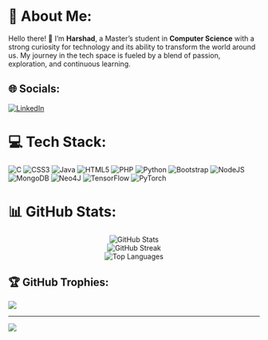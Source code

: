 # 💫 About Me:
Hello there! 👋 I’m **Harshad**, a Master’s student in **Computer Science** with a strong curiosity for technology and its ability to transform the world around us. My journey in the tech space is fueled by a blend of passion, exploration, and continuous learning.

## 🌐 Socials:
[![LinkedIn](https://img.shields.io/badge/LinkedIn-%230077B5.svg?logo=linkedin&logoColor=white)](https://www.linkedin.com/in/harshad-dhokane-776824316/) 

# 💻 Tech Stack:
![C](https://img.shields.io/badge/c-%2300599C.svg?style=for-the-badge&logo=c&logoColor=white) 
![CSS3](https://img.shields.io/badge/css3-%231572B6.svg?style=for-the-badge&logo=css3&logoColor=white) 
![Java](https://img.shields.io/badge/java-%23ED8B00.svg?style=for-the-badge&logo=openjdk&logoColor=white) 
![HTML5](https://img.shields.io/badge/html5-%23E34F26.svg?style=for-the-badge&logo=html5&logoColor=white) 
![PHP](https://img.shields.io/badge/php-%23777BB4.svg?style=for-the-badge&logo=php&logoColor=white) 
![Python](https://img.shields.io/badge/python-3670A0?style=for-the-badge&logo=python&logoColor=ffdd54) 
![Bootstrap](https://img.shields.io/badge/bootstrap-%238511FA.svg?style=for-the-badge&logo=bootstrap&logoColor=white) 
![NodeJS](https://img.shields.io/badge/node.js-6DA55F?style=for-the-badge&logo=node.js&logoColor=white) 
![MongoDB](https://img.shields.io/badge/MongoDB-%234ea94b.svg?style=for-the-badge&logo=mongodb&logoColor=white) 
![Neo4J](https://img.shields.io/badge/Neo4j-008CC1?style=for-the-badge&logo=neo4j&logoColor=white) 
![TensorFlow](https://img.shields.io/badge/TensorFlow-%23FF6F00.svg?style=for-the-badge&logo=TensorFlow&logoColor=white) 
![PyTorch](https://img.shields.io/badge/PyTorch-%23EE4C2C.svg?style=for-the-badge&logo=PyTorch&logoColor=white) 

# 📊 GitHub Stats:
<div align="center">
    <img src="https://github-readme-stats.vercel.app/api?username=Haarshhadd&theme=dark&hide_border=true&include_all_commits=true&count_private=true" alt="GitHub Stats"><br/>
    <img src="https://github-readme-streak-stats.herokuapp.com/?user=Haarshhadd&theme=dark&hide_border=true" alt="GitHub Streak"><br/>
    <img src="https://github-readme-stats.vercel.app/api/top-langs/?username=Haarshhadd&theme=dark&hide_border=true&include_all_commits=true&count_private=true&layout=compact" alt="Top Languages">
</div>

## 🏆 GitHub Trophies:
![](https://github-profile-trophy.vercel.app/?username=Haarshhadd&theme=radical&no-frame=false&no-bg=true&margin-w=4)

---
[![](https://visitcount.itsvg.in/api?id=Haarshhadd&icon=0&color=0)](https://visitcount.itsvg.in)
